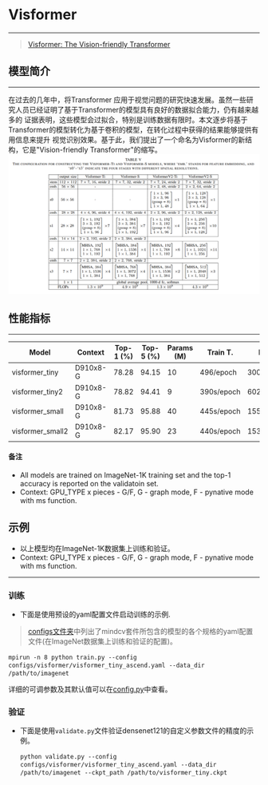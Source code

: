 # Visformer

***
> [Visformer: The Vision-friendly Transformer](https://arxiv.org/pdf/2104.12533.pdf)

## 模型简介

***
在过去的几年中，将Transformer 应用于视觉问题的研究快速发展。虽然一些研究人员已经证明了基于Transformer的模型具有良好的数据拟合能力，仍有越来越多的
证据表明，这些模型会过拟合，特别是训练数据有限时。本文逐步将基于Transformer的模型转化为基于卷积的模型，在转化过程中获得的结果能够提供有用信息来提升
视觉识别效果。基于此，我们提出了一个命名为Visformer的新结构，它是"Vision-friendly Transformer"的缩写。
![](visformer.png)

## 性能指标

***

| Model            | Context   |  Top-1 (%)  | Top-5 (%)  |  Params (M)    | Train T.   | Infer T. |  Download | Config | Log |
|------------------|-----------|-------------|------------|----------------|------------|----------|-----------|--------|-----|
| visformer_tiny   | D910x8-G  | 78.28       | 94.15      | 10             | 496/epoch  | 300.7ms/step | [model](https://download.mindspore.cn/toolkits/mindcv/visformer/) | [cfg]() | [log]() |
| visformer_tiny2  | D910x8-G  | 78.82       | 94.41      | 9              | 390s/epoch | 602.5ms/step | [model](https://download.mindspore.cn/toolkits/mindcv/visformer/) | [cfg]() | [log]() |
| visformer_small  | D910x8-G  | 81.73       | 95.88      | 40             | 445s/epoch | 155.9ms/step | [model](https://download.mindspore.cn/toolkits/mindcv/visformer/) | [cfg]() | [log]() |
| visformer_small2 | D910x8-G  | 82.17       | 95.90      | 23             | 440s/epoch | 153.1ms/step | [model](https://download.mindspore.cn/toolkits/mindcv/visformer/) | [cfg]() | [log]() |
#### 备注

- All models are trained on ImageNet-1K training set and the top-1 accuracy is reported on the validatoin set.
- Context: GPU_TYPE x pieces - G/F, G - graph mode, F - pynative mode with ms function.  

## 示例

- 以上模型均在ImageNet-1K数据集上训练和验证。
- Context: GPU_TYPE x pieces - G/F, G - graph mode, F - pynative mode with ms function.  

***

### 训练

- 下面是使用预设的yaml配置文件启动训练的示例.

> [configs文件夹](../../configs)中列出了mindcv套件所包含的模型的各个规格的yaml配置文件(在ImageNet数据集上训练和验证的配置)。

  ```shell
  mpirun -n 8 python train.py --config configs/visformer/visformer_tiny_ascend.yaml --data_dir /path/to/imagenet
  ```

详细的可调参数及其默认值可以在[config.py](../../config.py)中查看。

### 验证

- 下面是使用`validate.py`文件验证densenet121的自定义参数文件的精度的示例。

  ```shell
  python validate.py --config configs/visformer/visformer_tiny_ascend.yaml --data_dir /path/to/imagenet --ckpt_path /path/to/visformer_tiny.ckpt
  ```
